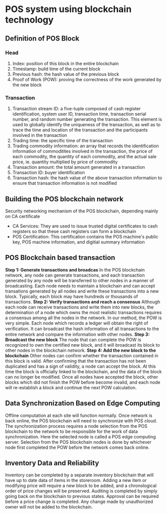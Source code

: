 # POS system using blockchain technology

## Definition of POS Block
### Head
1. Index: position of this block in the entire blockchain
2. Timestamp: build time of the current block
3. Previous hash: the hash value of the previous block
4. Proof of Work (POW): proving the correctness of the work generated by the new block 

### Transaction
1. Transaction stream ID: a five-tuple composed of cash register identification, system user ID, transaction time,
transaction serial number, and random number generating the transaction. This element is used to globally
identify the uniqueness of the transaction, as well as to trace the time and location of the transaction and
the participants involved in the transaction
2. Trading time: the specific time of the transaction
3. Trading commodity information: an array that records the identification information of commoditites involved
in the transaction, the price of each commodity, the quantity of each commodity, and the actual sale price, ie. 
quantity multiplied by price of commodity
4. Transaction amount: the total amount generated in a transaction
5. Transaction ID: buyer identification
6. Transaction hash: the hash value of the above transaction information to ensure that transaction information
is not modified

## Building the POS blockchain network
Security networking mechanism of the POS blockchain, depending mainly on CA certificate
- CA Services: They are used to issue trusted digital certificates to cash registers so that these cash registers
can form a blockchain
- POS Certification: This certification contains the POS machine's public key, POS machine information, and
digitial summary information

## POS Blockchain based transaction
**Step 1: Generate transactions and broadcas**
In the POS blockchain network, any node can generate transactions, and each transaction generated by any node will be transferred to other nodes in a manner of broadcasting. Each node needs to maintain a blockchain and can accept transations generated by all nodes and write these transactions into a new block. Typically, each block may have hundreds or thousands of transactions.
**Step 2: Verify transactions and reach a consensus**
Although each node can receive transactions and write them into new blocks, the determination of a node which owns the most realistic transactions requires a consensus among all the nodes in the
network. In our method, the POW is very simple. Each node which records a ledger will obtain the right of veriﬁcation. It can broadcast the hash information of all transactions to the entire network and compare the information with other nodes.
**Step 3: Broadcast the new block**
The node that can complete the POW is recognized to own the certified new block, and it will broadcast its block to other nodes in the blockchain network.
**Step 4: Add the new block to the blockchain**
Other nodes can confirm whether the transaction contained in this block is valid. After confirming that the transaction has not been duplicated and has a sign of validity, a node can accept the block. At this time the block is officially linked to the blockchain, and the data of the block can no longer be modified. Once all nodes have accepted the block, other blocks which did not finish the POW before become invalid, and each node will re-establish a block and continue the next POW calculation. 

## Data Synchronization Based on Edge Computing
Offline computation at each site will function normally. Once network is back online, the POS blockchain will need to synchronize with POS cloud. The synchronization process requires a node selection from the POS blockchain to the network to be responsible for the work of data synchronization. Here the selected node is called a POS edge computing server. 
Selection from the POS blockchain nodes is done by whichever node first completed the POW before the network comes back online. 

## Inventory Data and Reliability
Inventory can be completed by a separate inventory blockchain that will have up to date data of items in the storeroom. Adding a new item or modifying price will require a new block to be added, and a chronological order of price changes will be preserved. Auditing is completed by simply going back on the blockchain to previous states. Approval can be required before a price change is completed. Any change made by unauthorized owner will not be added to the blockchain. 
